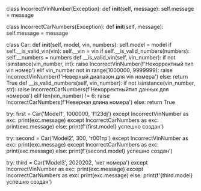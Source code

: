 class IncorrectVinNumber(Exception):
    def __init__(self, message):
        self.message = message

class IncorrectCarNumbers(Exception):
    def __init__(self, message):
        self.message = message

class Car:
    def __init__(self, model, vin, numbers):
        self.model = model
        if self.__is_valid_vin(vin):
            self.__vin = vin
        if self.__is_valid_numbers(numbers):
            self.__numbers = numbers
    def __is_valid_vin(self, vin_number):
        if not isinstance(vin_number, int):
            raise IncorrectVinNumber(f'Некорректный  тип vin номер')
        elif vin_number not in range(1000000, 9999999):
            raise  IncorrectVinNumber(f'Неверный диапазон для vin номера')
        else:
            return True
    def __is_valid_numbers(self, vin_number):
        if not isinstance(vin_number, str):
            raise  IncorrectCarNumbers(f'Некорректныйтип данных для номеров')
        elif len(vin_number) != 6:
            raise  IncorrectCarNumbers(f'Неверная длина номера')
        else:
            return True

try:
  first = Car('Model1', 1000000, 'f123dj')
except IncorrectVinNumber as exc:
  print(exc.message)
except IncorrectCarNumbers as exc:
  print(exc.message)
else:
  print(f'{first.model} успешно создан')

try:
  second = Car('Model2', 300, 'т001тр')
except IncorrectVinNumber as exc:
  print(exc.message)
except IncorrectCarNumbers as exc:
  print(exc.message)
else:
  print(f'{second.model} успешно создан')

try:
  third = Car('Model3', 2020202, 'нет номера')
except IncorrectVinNumber as exc:
  print(exc.message)
except IncorrectCarNumbers as exc:
  print(exc.message)
else:
  print(f'{third.model} успешно создан')
